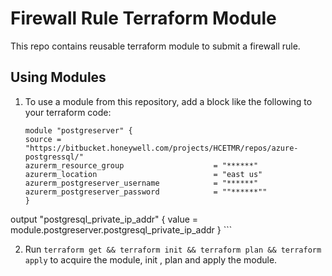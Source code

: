 # Firewall Rule Terraform Module

This repo contains reusable terraform module to submit a firewall rule.

## Using Modules

1.  To use a module from this repository, add a block like the following
    to your terraform code:
    
    ``` hcl
    module "postgreserver" {
    source = "https://bitbucket.honeywell.com/projects/HCETMR/repos/azure-postgressql/"
    azurerm_resource_group                    = "******"  
    azurerm_location                          = "east us"
    azurerm_postgreserver_username            = "******"
    azurerm_postgreserver_password            = ""******""
    }

output "postgresql_private_ip_addr" {
  value = module.postgreserver.postgresql_private_ip_addr
}
    ```

2.  Run `terraform get && terraform init && terraform plan && terraform apply` to acquire the module, init , plan and apply the module.


